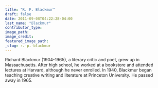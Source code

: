 ```yaml
---
title: "R. P. Blackmur"
draft: false
date: 2011-09-08T04:22:28-04:00
last_name: "Blackmur"
contributor_type:
image_path:
image_credit:
featured_image_path:
_slug: r.-p.-blackmur
---
```


Richard Blackmur (1904-1965), a literary critic and poet, grew up in Massachusetts. After high school, he worked at a bookstore and attended lectures at Harvard, although he never enrolled. In 1940, Blackmur began teaching creative writing and literature at Princeton University. He passed away in 1965.


